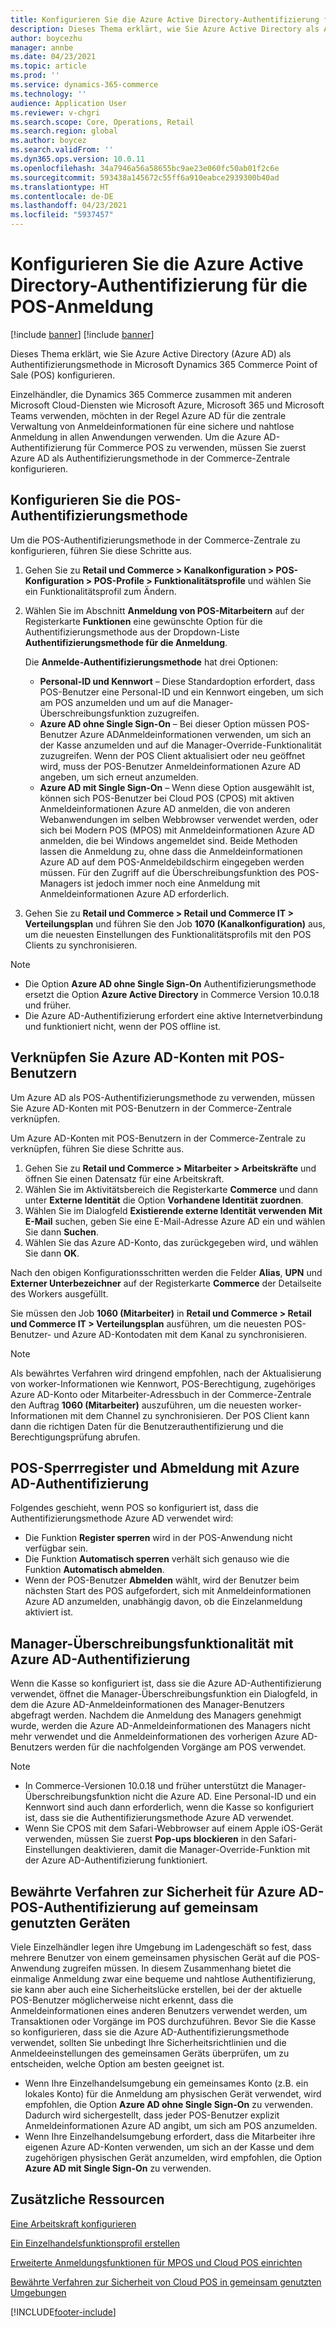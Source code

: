 ```yaml
---
title: Konfigurieren Sie die Azure Active Directory-Authentifizierung für die POS-Anmeldung
description: Dieses Thema erklärt, wie Sie Azure Active Directory als Authentifizierungsmethode in Microsoft Dynamics 365 Commerce Point of Sale (POS) konfigurieren.
author: boycezhu
manager: annbe
ms.date: 04/23/2021
ms.topic: article
ms.prod: ''
ms.service: dynamics-365-commerce
ms.technology: ''
audience: Application User
ms.reviewer: v-chgri
ms.search.scope: Core, Operations, Retail
ms.search.region: global
ms.author: boycez
ms.search.validFrom: ''
ms.dyn365.ops.version: 10.0.11
ms.openlocfilehash: 34a7946a56a58655bc9ae23e060fc50ab01f2c6e
ms.sourcegitcommit: 593438a145672c55ff6a910eabce2939300b40ad
ms.translationtype: HT
ms.contentlocale: de-DE
ms.lasthandoff: 04/23/2021
ms.locfileid: "5937457"
---
```

# <a name="configure-azure-active-directory-authentication-for-pos-sign-in"></a>Konfigurieren Sie die Azure Active Directory-Authentifizierung für die POS-Anmeldung

[!include [banner](includes/banner.md)]
[!include [banner](includes/preview-banner.md)]

Dieses Thema erklärt, wie Sie Azure Active Directory (Azure AD) als Authentifizierungsmethode in Microsoft Dynamics 365 Commerce Point of Sale (POS) konfigurieren.

Einzelhändler, die Dynamics 365 Commerce zusammen mit anderen Microsoft Cloud-Diensten wie Microsoft Azure, Microsoft 365 und Microsoft Teams verwenden, möchten in der Regel Azure AD für die zentrale Verwaltung von Anmeldeinformationen für eine sichere und nahtlose Anmeldung in allen Anwendungen verwenden. Um die Azure AD-Authentifizierung für Commerce POS zu verwenden, müssen Sie zuerst Azure AD als Authentifizierungsmethode in der Commerce-Zentrale konfigurieren.

## <a name="configure-pos-authentication-method"></a>Konfigurieren Sie die POS-Authentifizierungsmethode

Um die POS-Authentifizierungsmethode in der Commerce-Zentrale zu konfigurieren, führen Sie diese Schritte aus.
    
1. Gehen Sie zu **Retail und Commerce \> Kanalkonfiguration \> POS-Konfiguration \> POS-Profile \> Funktionalitätsprofile** und wählen Sie ein Funktionalitätsprofil zum Ändern.
1. Wählen Sie im Abschnitt **Anmeldung von POS-Mitarbeitern** auf der Registerkarte **Funktionen** eine gewünschte Option für die Authentifizierungsmethode aus der Dropdown-Liste **Authentifizierungsmethode für die Anmeldung**.

    Die **Anmelde-Authentifizierungsmethode** hat drei Optionen:
    
    - **Personal-ID und Kennwort** – Diese Standardoption erfordert, dass POS-Benutzer eine Personal-ID und ein Kennwort eingeben, um sich am POS anzumelden und um auf die Manager-Überschreibungsfunktion zuzugreifen.
    - **Azure AD ohne Single Sign-On** – Bei dieser Option müssen POS-Benutzer Azure ADAnmeldeinformationen verwenden, um sich an der Kasse anzumelden und auf die Manager-Override-Funktionalität zuzugreifen. Wenn der POS Client aktualisiert oder neu geöffnet wird, muss der POS-Benutzer Anmeldeinformationen Azure AD angeben, um sich erneut anzumelden.
    - **Azure AD mit Single Sign-On** – Wenn diese Option ausgewählt ist, können sich POS-Benutzer bei Cloud POS (CPOS) mit aktiven Anmeldeinformationen Azure AD anmelden, die von anderen Webanwendungen im selben Webbrowser verwendet werden, oder sich bei Modern POS (MPOS) mit Anmeldeinformationen Azure AD anmelden, die bei Windows angemeldet sind. Beide Methoden lassen die Anmeldung zu, ohne dass die Anmeldeinformationen Azure AD auf dem POS-Anmeldebildschirm eingegeben werden müssen. Für den Zugriff auf die Überschreibungsfunktion des POS-Managers ist jedoch immer noch eine Anmeldung mit Anmeldeinformationen Azure AD erforderlich.

1. Gehen Sie zu **Retail und Commerce > Retail und Commerce IT > Verteilungsplan** und führen Sie den Job **1070 (Kanalkonfiguration)** aus, um die neuesten Einstellungen des Funktionalitätsprofils mit den POS Clients zu synchronisieren.

> [!NOTE]
> - Die Option **Azure AD ohne Single Sign-On** Authentifizierungsmethode ersetzt die Option **Azure Active Directory** in Commerce Version 10.0.18 und früher.
> - Die Azure AD-Authentifizierung erfordert eine aktive Internetverbindung und funktioniert nicht, wenn der POS offline ist.

## <a name="associate-azure-ad-accounts-with-pos-users"></a>Verknüpfen Sie Azure AD-Konten mit POS-Benutzern

Um Azure AD als POS-Authentifizierungsmethode zu verwenden, müssen Sie Azure AD-Konten mit POS-Benutzern in der Commerce-Zentrale verknüpfen. 

Um Azure AD-Konten mit POS-Benutzern in der Commerce-Zentrale zu verknüpfen, führen Sie diese Schritte aus.
    
1. Gehen Sie zu **Retail und Commerce > Mitarbeiter > Arbeitskräfte** und öffnen Sie einen Datensatz für eine Arbeitskraft.
1. Wählen Sie im Aktivitätsbereich die Registerkarte **Commerce** und dann unter **Externe Identität** die Option **Vorhandene Identität zuordnen**. 
1. Wählen Sie im Dialogfeld **Existierende externe Identität verwenden** **Mit E-Mail** suchen, geben Sie eine E-Mail-Adresse Azure AD ein und wählen Sie dann **Suchen**.
1. Wählen Sie das Azure AD-Konto, das zurückgegeben wird, und wählen Sie dann **OK**.

Nach den obigen Konfigurationsschritten werden die Felder **Alias**, **UPN** und **Externer Unterbezeichner** auf der Registerkarte **Commerce** der Detailseite des Workers ausgefüllt.

Sie müssen den Job **1060 (Mitarbeiter)** in **Retail und Commerce > Retail und Commerce IT > Verteilungsplan** ausführen, um die neuesten POS-Benutzer- und Azure AD-Kontodaten mit dem Kanal zu synchronisieren.

> [!NOTE]
> Als bewährtes Verfahren wird dringend empfohlen, nach der Aktualisierung von worker-Informationen wie Kennwort, POS-Berechtigung, zugehöriges Azure AD-Konto oder Mitarbeiter-Adressbuch in der Commerce-Zentrale den Auftrag **1060 (Mitarbeiter)** auszuführen, um die neuesten worker-Informationen mit dem Channel zu synchronisieren. Der POS Client kann dann die richtigen Daten für die Benutzerauthentifizierung und die Berechtigungsprüfung abrufen.

## <a name="pos-lock-register-and-sign-out-with-azure-ad-authentication"></a>POS-Sperrregister und Abmeldung mit Azure AD-Authentifizierung

Folgendes geschieht, wenn POS so konfiguriert ist, dass die Authentifizierungsmethode Azure AD verwendet wird:

- Die Funktion **Register sperren** wird in der POS-Anwendung nicht verfügbar sein. 
- Die Funktion **Automatisch sperren** verhält sich genauso wie die Funktion **Automatisch abmelden**.
- Wenn der POS-Benutzer **Abmelden** wählt, wird der Benutzer beim nächsten Start des POS aufgefordert, sich mit Anmeldeinformationen Azure AD anzumelden, unabhängig davon, ob die Einzelanmeldung aktiviert ist.

## <a name="manager-override-functionality-with-azure-ad-authentication"></a>Manager-Überschreibungsfunktionalität mit Azure AD-Authentifizierung

Wenn die Kasse so konfiguriert ist, dass sie die Azure AD-Authentifizierung verwendet, öffnet die Manager-Überschreibungsfunktion ein Dialogfeld, in dem die Azure AD-Anmeldeinformationen des Manager-Benutzers abgefragt werden. Nachdem die Anmeldung des Managers genehmigt wurde, werden die Azure AD-Anmeldeinformationen des Managers nicht mehr verwendet und die Anmeldeinformationen des vorherigen Azure AD-Benutzers werden für die nachfolgenden Vorgänge am POS verwendet.

> [!NOTE]
> - In Commerce-Versionen 10.0.18 und früher unterstützt die Manager-Überschreibungsfunktion nicht die Azure AD. Eine Personal-ID und ein Kennwort sind auch dann erforderlich, wenn die Kasse so konfiguriert ist, dass sie die Authentifizierungsmethode Azure AD verwendet.
> - Wenn Sie CPOS mit dem Safari-Webbrowser auf einem Apple iOS-Gerät verwenden, müssen Sie zuerst **Pop-ups blockieren** in den Safari-Einstellungen deaktivieren, damit die Manager-Override-Funktion mit der Azure AD-Authentifizierung funktioniert. 

## <a name="security-best-practices-for-azure-ad-based-pos-authentication-on-shared-devices"></a>Bewährte Verfahren zur Sicherheit für Azure AD-POS-Authentifizierung auf gemeinsam genutzten Geräten

Viele Einzelhändler legen ihre Umgebung im Ladengeschäft so fest, dass mehrere Benutzer von einem gemeinsamen physischen Gerät auf die POS-Anwendung zugreifen müssen. In diesem Zusammenhang bietet die einmalige Anmeldung zwar eine bequeme und nahtlose Authentifizierung, sie kann aber auch eine Sicherheitslücke erstellen, bei der der aktuelle POS-Benutzer möglicherweise nicht erkennt, dass die Anmeldeinformationen eines anderen Benutzers verwendet werden, um Transaktionen oder Vorgänge im POS durchzuführen. Bevor Sie die Kasse so konfigurieren, dass sie die Azure AD-Authentifizierungsmethode verwendet, sollten Sie unbedingt Ihre Sicherheitsrichtlinien und die Anmeldeeinstellungen des gemeinsamen Geräts überprüfen, um zu entscheiden, welche Option am besten geeignet ist.

- Wenn Ihre Einzelhandelsumgebung ein gemeinsames Konto (z.B. ein lokales Konto) für die Anmeldung am physischen Gerät verwendet, wird empfohlen, die Option **Azure AD ohne Single Sign-On** zu verwenden. Dadurch wird sichergestellt, dass jeder POS-Benutzer explizit Anmeldeinformationen Azure AD angibt, um sich am POS anzumelden.
- Wenn Ihre Einzelhandelsumgebung erfordert, dass die Mitarbeiter ihre eigenen Azure AD-Konten verwenden, um sich an der Kasse und dem zugehörigen physischen Gerät anzumelden, wird empfohlen, die Option **Azure AD mit Single Sign-On** zu verwenden.

## <a name="additional-resources"></a>Zusätzliche Ressourcen

[Eine Arbeitskraft konfigurieren](tasks/worker.md)

[Ein Einzelhandelsfunktionsprofil erstellen](retail-functionality-profile.md)


[Erweiterte Anmeldungsfunktionen für MPOS und Cloud POS einrichten](extended-logon.md)

[Bewährte Verfahren zur Sicherheit von Cloud POS in gemeinsam genutzten Umgebungen](dev-itpro/secure-retail-cloud-pos.md)



[!INCLUDE[footer-include](../includes/footer-banner.md)]
